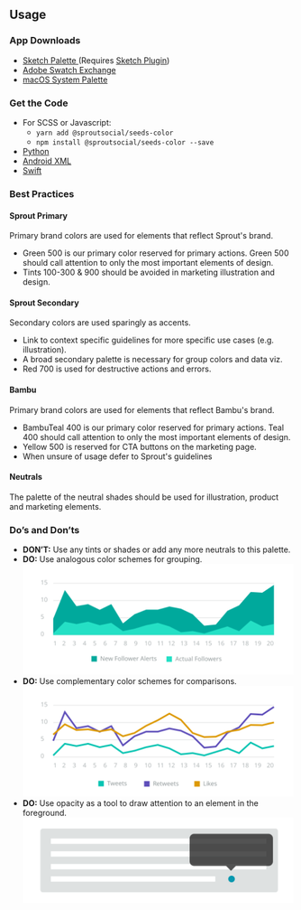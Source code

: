 ## Usage

### App Downloads

- <a href="/downloads/seeds-color.{{version}}.sketchpalette" download>Sketch Palette </a>(Requires <a href="https://github.com/andrewfiorillo/sketch-palettes">Sketch Plugin</a>) 
- <a href="/downloads/seeds-color.{{version}}.ase" download>Adobe Swatch Exchange</a>
- <a href="/downloads/seeds-color.{{version}}.clr" download>macOS System Palette</a>

### Get the Code

- For SCSS or Javascript:
    - `yarn add @sproutsocial/seeds-color`
    - `npm install @sproutsocial/seeds-color --save`
- <a href="/downloads/seeds_color.py" download>Python</a>
- <a href="/downloads/seeds_color.xml" download>Android XML</a>
- <a href="/downloads/UIColor+SeedsColor.swift" download>Swift</a>


### Best Practices

#### Sprout Primary
Primary brand colors are used for elements that reflect Sprout's brand.

- Green 500 is our primary color reserved for primary actions. Green
 500 should call attention to only the most important elements of
 design.
- Tints 100-300 &amp; 900 should be avoided in marketing illustration and design.

#### Sprout Secondary
Secondary colors are used sparingly as accents.

- Link to context specific guidelines for more specific use cases (e.g. illustration).
- A broad secondary palette is necessary for group colors and data viz.
- Red 700 is used for destructive actions and errors.

#### Bambu
Primary brand colors are used for elements that reflect Bambu's brand. 

- BambuTeal 400 is our primary color reserved for primary actions. Teal 400 should call attention to only the most important elements of design. 
- Yellow 500 is reserved for CTA buttons on the marketing page.
- When unsure of usage defer to Sprout's guidelines

#### Neutrals
The palette of the neutral shades should be used for illustration, product and marketing elements.

### Do’s and Don’ts

- **DON’T:** Use any tints or shades or add any more neutrals to this palette.
- **DO:** Use analogous color schemes for grouping.
    ![Analogous](assets/SEEDS-Color-Analogous.svg)
- **DO:** Use complementary color schemes for comparisons.
    ![Complementory](assets/SEEDS-Color-Complementory.svg)
- **DO:** Use opacity as a tool to draw attention to an element in the foreground.
    ![Opacity](assets/SEEDS-Color-Opacity.svg)